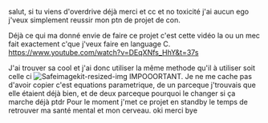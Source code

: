 salut, si tu viens d'overdrive déjà merci et cc et no toxicité j'ai aucun ego j'veux simplement reussir mon ptn de projet de con.

Déjà ce qui ma donné envie de faire ce projet c'est cette vidéo la ou un mec fait exactement c'que j'veux faire en language C. 
https://www.youtube.com/watch?v=DEqXNfs_HhY&t=37s

J'ai trouver sa cool et j'ai donc utiliser la même methode qu'il à utiliser soit celle ci
![Safeimagekit-resized-img](https://github.com/aitrawr/donut/assets/110969138/e5c4bb15-3f9f-4501-ad5b-1b442045176c)
IMPOOORTANT. Je ne me cache pas d'avoir copier c'est equations parametrique, de un parceque j'trouvais que elle étaient déjà bien, et de deux parceque pourquoi le changer si ça marche déjà ptdr
Pour le moment j'met ce projet en standby le temps de retrouver ma santé mental et mon cerveau. oki merci bye
